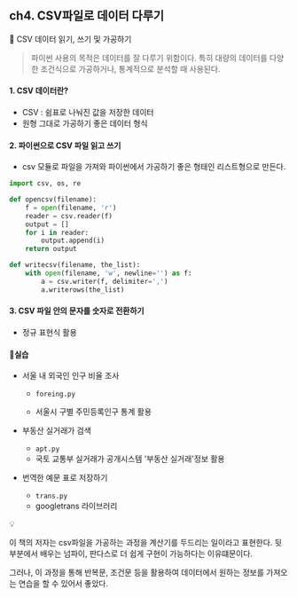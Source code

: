 ## ch4. CSV파일로 데이터 다루기

📘 CSV 데이터 읽기, 쓰기 및 가공하기 

> 파이썬 사용의 목적은 데이터를 잘 다루기 위함이다. 특히 대량의 데이터를 다양한 조건식으로 가공하거나, 통계적으로 분석할 때 사용된다.



#### 1. CSV 데이터란?

* CSV : 쉼표로 나눠진 값을 저장한 데이터
* 원형 그대로 가공하기 좋은 데이터 형식



#### 2. 파이썬으로 CSV 파일 읽고 쓰기

* csv 모듈로 파일을 가져와 파이썬에서 가공하기 좋은 형태인 리스트형으로 만든다.

```python
import csv, os, re

def opencsv(filename):
    f = open(filename, 'r')
    reader = csv.reader(f)
    output = []
    for i in reader:
        output.append(i)
    return output

def writecsv(filename, the_list):
    with open(filename, 'w', newline='') as f:
        a = csv.writer(f, delimiter=',')
        a.writerows(the_list)
```



#### 3. CSV 파일 안의 문자를 숫자로 전환하기

* 정규 표현식 활용



#### 📌실습

* 서울 내 외국인 인구 비율 조사

  * `foreing.py`

  * 서울시 구별 주민등록인구 통계 활용

* 부동산 실거래가 검색

  * `apt.py`
  * 국토 교통부 실거래가 공개시스템 '부동산 실거래'정보 활용

* 번역한 예문 표로 저장하기

  * `trans.py`
  * googletrans 라이브러리



💡 

이 책의 저자는 csv파일을 가공하는 과정을 계산기를 두드리는 일이라고 표현한다. 뒷 부분에서 배우는 넘파이, 판다스로 더 쉽게 구현이 가능하다는 이유떄문이다.

그러나, 이 과정을 통해 반복문, 조건문 등을 활용하여 데이터에서 원하는 정보를 가져오는 연습을 할 수 있어서 좋았다.